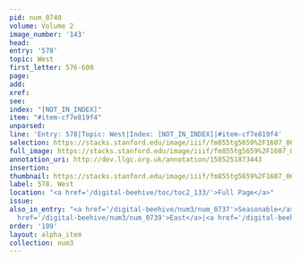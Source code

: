 ```yaml
---
pid: num_0740
volume: Volume 2
image_number: '143'
head: 
entry: '578'
topic: West
first_letter: 576-600
page: 
add: 
xref: 
see: 
index: "[NOT_IN_INDEX]"
item: "#item-cf7e819f4"
unparsed: 
line: 'Entry: 578|Topic: West|Index: [NOT_IN_INDEX]|#item-cf7e819f4'
selection: https://stacks.stanford.edu/image/iiif/fm855tg5659%2F1607_0610/465,2642,884,121/full/0/default.jpg
full_image: https://stacks.stanford.edu/image/iiif/fm855tg5659%2F1607_0610/full/full/0/default.jpg
annotation_uri: http://dev.llgc.org.uk/annotation/1585251873443
insertion: 
thumbnail: https://stacks.stanford.edu/image/iiif/fm855tg5659%2F1607_0610/465,2642,600,180/250,/0/default.jpg
label: 578. West
location: "<a href='/digital-beehive/toc/toc2_133/'>Full Page</a>"
issue: 
also_in_entry: "<a href='/digital-beehive/num3/num_0737'>Seasonable</a>|<a href='/digital-beehive/num3/num_0738'>South</a>|<a
  href='/digital-beehive/num3/num_0739'>East</a>|<a href='/digital-beehive/num3/num_0741'>North</a>"
order: '109'
layout: alpha_item
collection: num3
---
```

